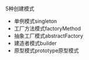 5种创建模式
- 单例模式singleton
- 工厂方法模式factoryMethod
- 抽象工厂模式abstractFactory
- 建造者模式builder
- 原型模式prototype原型模式
